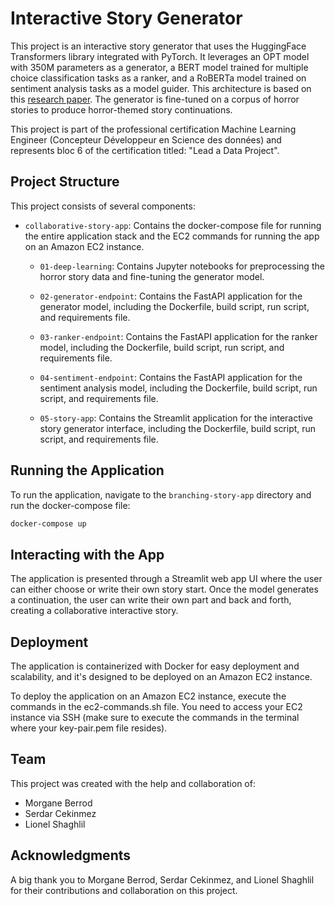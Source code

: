 # Interactive Story Generator

This project is an interactive story generator that uses the HuggingFace Transformers library integrated with PyTorch. It leverages an OPT model with 350M parameters as a generator, a BERT model trained for multiple choice classification tasks as a ranker, and a RoBERTa model trained on sentiment analysis tasks as a model guider. This architecture is based on this [research paper](https://www.frontiersin.org/articles/10.3389/fcomp.2021.674333/full#h10). The generator is fine-tuned on a corpus of horror stories to produce horror-themed story continuations.

This project is part of the professional certification Machine Learning Engineer (Concepteur Développeur en Science des données) and represents bloc 6 of the certification titled: "Lead a Data Project".

## Project Structure

This project consists of several components:
- `collaborative-story-app`: Contains the docker-compose file for running the entire application stack and the EC2 commands for running the app on an Amazon EC2 instance.

    - `01-deep-learning`: Contains Jupyter notebooks for preprocessing the horror story data and fine-tuning the generator model.

    - `02-generator-endpoint`: Contains the FastAPI application for the generator model, including the Dockerfile, build script, run script, and requirements file.

    - `03-ranker-endpoint`: Contains the FastAPI application for the ranker model, including the Dockerfile, build script, run script, and requirements file.

    - `04-sentiment-endpoint`: Contains the FastAPI application for the sentiment analysis model, including the Dockerfile, build script, run script, and requirements file.

    - `05-story-app`: Contains the Streamlit application for the interactive story generator interface, including the Dockerfile, build script, run script, and requirements file.

## Running the Application

To run the application, navigate to the `branching-story-app` directory and run the docker-compose file:

```bash
docker-compose up

```

## Interacting with the App

The application is presented through a Streamlit web app UI where the user can either choose or write their own story start. Once the model generates a continuation, the user can write their own part and back and forth, creating a collaborative interactive story.

## Deployment

The application is containerized with Docker for easy deployment and scalability, and it's designed to be deployed on an Amazon EC2 instance.

To deploy the application on an Amazon EC2 instance, execute the commands in the ec2-commands.sh file.
You need to access your EC2 instance via SSH (make sure to execute the commands in the terminal where your key-pair.pem file resides).

## Team

This project was created with the help and collaboration of:
- Morgane Berrod
- Serdar Cekinmez
- Lionel Shaghlil

## Acknowledgments

A big thank you to Morgane Berrod, Serdar Cekinmez, and Lionel Shaghlil for their contributions and collaboration on this project.